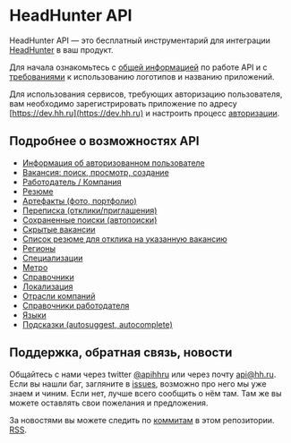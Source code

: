 # HeadHunter API

HeadHunter API — это бесплатный инструментарий для интеграции [HeadHunter](http://hh.ru/) в ваш продукт.

Для начала ознакомьтесь с [общей информацией](docs/general.md) по работе API и с 
[требованиями](docs/brand_guidelines.md) к использованию логотипов и названию приложений. 

Для использования сервисов, требующих авторизацию пользователя, вам необходимо зарегистрировать приложение 
по адресу [https://dev.hh.ru](https://dev.hh.ru) и настроить процесс [авторизации](docs/authorization.md).
 
## Подробнее о возможностях API
* [Информация об авторизованном пользователе](docs/me.md)
* [Вакансия: поиск, просмотр, создание](docs/vacancies.md)
* [Работодатель / Компания](docs/employers.md)
* [Резюме](docs/resumes.md)
* [Артефакты (фото, портфолио)](docs/artifacts.md)
* [Переписка (отклики/приглашения)](docs/negotiations.md)
* [Сохраненные поиски (автопоиски)](docs/saved_search.md)
* [Скрытые вакансии](docs/blacklisted.md)
* [Список резюме для отклика на указанную вакансию](docs/suitable_resumes.md)
* [Регионы](docs/areas.md)
* [Специализации](docs/specializations.md)
* [Метро](docs/metro.md)
* [Справочники](docs/dictionaries.md)
* [Локализация](docs/locales.md)
* [Отрасли компаний](docs/industries.md)
* [Справочники работодателя](docs/employer_dictionaries.md)
* [Языки](docs/languages.md)
* [Подсказки (autosuggest, autocomplete)](docs/suggests.md)

## Поддержка, обратная связь, новости
Общайтесь с нами через twitter [@apihhru](https://twitter.com/apihhru) или через почту api@hh.ru.  
Если вы нашли баг, загляните в [issues](https://github.com/hhru/api/issues), возможно про него мы уже знаем и чиним. 
Если нет, лучше всего сообщить о нём там. Там же вы можете оставлять свои пожелания и предложения.
   
За новостями вы можете следить по [коммитам](https://github.com/hhru/api/commits/master) в этом репозитории. 
[RSS](https://github.com/hhru/api/commits/master.atom).
